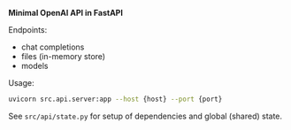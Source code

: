 **Minimal OpenAI API in FastAPI**

Endpoints:
 - chat completions
 - files (in-memory store)
 - models

Usage:
```sh
uvicorn src.api.server:app --host {host} --port {port}
```

See `src/api/state.py` for setup of dependencies and global (shared) state.
